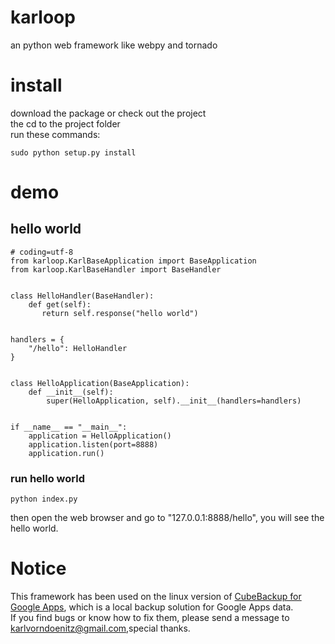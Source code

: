 # karloop
an python web framework like webpy and tornado

# install
download the package or check out the project  
the cd to the project folder  
run these commands:  

    sudo python setup.py install  

# demo
## hello world

    # coding=utf-8
    from karloop.KarlBaseApplication import BaseApplication  
    from karloop.KarlBaseHandler import BaseHandler  
  
  
    class HelloHandler(BaseHandler):  
        def get(self):  
           return self.response("hello world")  
          
    
    handlers = {
        "/hello": HelloHandler
    }


    class HelloApplication(BaseApplication):
        def __init__(self):
            super(HelloApplication, self).__init__(handlers=handlers)
            
    
    if __name__ == "__main__":
        application = HelloApplication()
        application.listen(port=8888)
        application.run()
        
### run hello world
    python index.py
then open the web browser and go to "127.0.0.1:8888/hello", you will see the hello world.


# Notice
This framework has been used on the linux version of <a href="http://www.cubebackup.com"> CubeBackup for Google Apps</a>, which is a local backup solution for Google Apps data.   
If you find bugs or know how to fix them,  please send a message to karlvorndoenitz@gmail.com,special thanks.   
